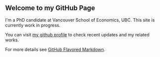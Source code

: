 ## Welcome to my GitHub Page

I'm a PhD candidate at Vancouver School of Economics, UBC. This site is currently work in progress.

You can visit [my github profile](https://github.com/sevhou) to check recent updates and my related works.

For more details see [GitHub Flavored Markdown](https://guides.github.com/features/mastering-markdown/).
